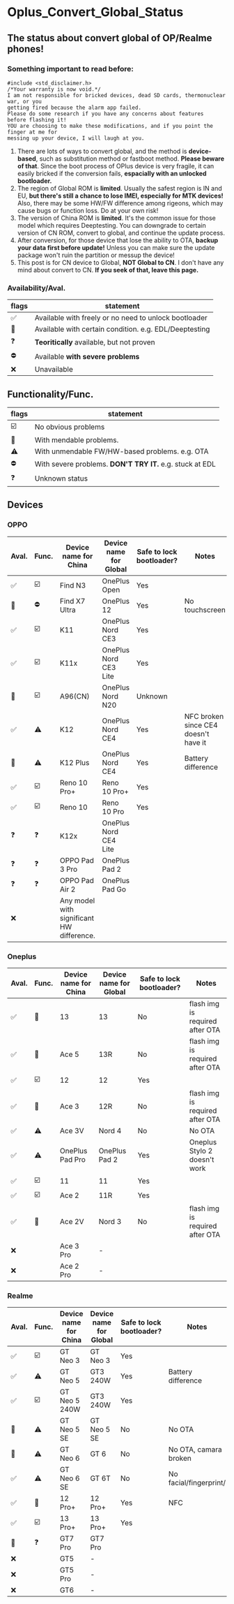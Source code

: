 # Oplus_Convert_Global_Status
## The status about convert global of OP/Realme phones!
### Something important to read before:

```
#include <std_disclaimer.h>
/*Your warranty is now void.*/ 
I am not responsible for bricked devices, dead SD cards, thermonuclear war, or you 
getting fired because the alarm app failed.
Please do some research if you have any concerns about features  before flashing it!
YOU are choosing to make these modifications, and if you point the finger at me for
messing up your device, I will laugh at you.
```

1. There are lots of ways to convert global, and the method is **device-based**, such as substitution method or fastboot method. **Please beware of that**. Since the boot process of OPlus device is very fragile, it can easily bricked if the conversion fails, **espacially with an unlocked bootloader.**
2. The region of Global ROM is **limited**. Usually the safest region is IN and EU, **but there's still a chance to lose IMEI, especially for MTK devices!** Also, there may be some HW/FW difference among rigeons, which may cause bugs or function loss. Do at your own risk!
3. The version of China ROM is **limited**. It's the common issue for those model which requires Deeptesting. You can downgrade to certain version of CN ROM, convert to global, and continue the update process.
4. After conversion, for those device that lose the ability to OTA, **backup your data first before update!** Unless you can make sure the update package won't ruin the partition or messup the device! 
5. This post is for CN device to Global, **NOT Global to CN**. I don't have any mind about convert to CN. **If you seek of that, leave this page.**


### Availability/Aval.
| flags | statement |
| ----- | -------- |
| ✅ | Available with freely or no need to unlock bootloader |
| 🔼 | Available with certain condition. e.g. EDL/Deeptesting |
| ❓ | **Teoritically** available, but not proven |
| ⛔ | Available **with severe problems** |
| ❌ | Unavailable |

## Functionality/Func.
| flags | statement |
| ----- | -------- |
| ☑️ | No obvious problems |
| 💬 | With mendable problems. |
| ⚠️ | With unmendable FW/HW-based problems. e.g. OTA |
| ⛔ | With severe problems. **DON'T TRY IT.** e.g. stuck at EDL  |
| ❓ | Unknown status |

## Devices
### OPPO
| Aval. | Func. | Device name for China | Device name for Global | Safe to lock bootloader? | Notes |
| - | - | - | - | - | - |
|✅|☑️|Find N3|OnePlus Open|Yes||
|🔼|⛔|Find X7 Ultra|OnePlus 12|Yes|No touchscreen|
|✅|☑️|K11|OnePlus Nord CE3|Yes||
|✅|☑️|K11x|OnePlus Nord CE3 Lite|Yes||
|🔼|☑️|A96(CN)|OnePlus Nord N20|Unknown||
|✅|⚠️|K12|OnePlus Nord CE4|Yes|NFC broken since CE4 doesn't have it|
|🔼|⚠️|K12 Plus|OnePlus Nord CE4|Yes|Battery difference|
|✅|☑️|Reno 10 Pro+|Reno 10 Pro+|Yes||
|✅|☑️|Reno 10|Reno 10 Pro|Yes||
|❓|❓|K12x|OnePlus Nord CE4 Lite|||
|❓|❓|OPPO Pad 3 Pro|OnePlus Pad 2
|❓|❓|OPPO Pad Air 2|OnePlus Pad Go
|❌||Any model with significant HW difference. 

### Oneplus
| Aval. | Func. | Device name for China | Device name for Global | Safe to lock bootloader? | Notes |
| - | - | - | - | - | - |
|✅|💬|13|13|No|flash img is required after OTA|
|✅|💬|Ace 5|13R|No|flash img is required after OTA|
|✅|☑️|12|12|Yes|
|✅|💬|Ace 3|12R|No|flash img is required after OTA|
|✅|⚠️|Ace 3V|Nord 4|No|No OTA|
|✅|⚠️|OnePlus Pad Pro|OnePlus Pad 2|Yes|Oneplus Stylo 2 doesn't work|
|✅|☑️|11|11|Yes||
|✅|☑️|Ace 2|11R|Yes|
|✅|💬|Ace 2V|Nord 3|No|flash img is required after OTA|
|❌||Ace 3 Pro|-||
|❌||Ace 2 Pro|-||

### Realme
| Aval. | Func. | Device name for China | Device name for Global | Safe to lock bootloader? | Notes |
| - | - | - | - | - | - |
|✅|☑️|GT Neo 3|GT Neo 3|Yes|
|✅|⚠️|GT Neo 5|GT3 240W|Yes|Battery difference|
|✅|☑️|GT Neo 5 240W|GT3 240W|Yes|
|🔼|⚠️|GT Neo 5 SE|GT Neo 5 SE|No|No OTA|
|🔼|⚠️|GT Neo 6|GT 6|No|No OTA, camara broken|
|✅|⚠️|GT Neo 6 SE|GT 6T|No|No facial/fingerprint/
|✅|💬|12 Pro+|12 Pro+|Yes|NFC
|✅|☑️|13 Pro+|13 Pro+|Yes|
|🔼|❓|GT7 Pro|GT7 Pro
|❌||GT5|-|
|❌||GT5 Pro|-|
|❌||GT6|-|
